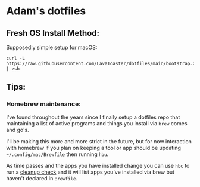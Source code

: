 # Adam's dotfiles

## Fresh OS Install Method:

Supposedly simple setup for macOS:

```
curl -L https://raw.githubusercontent.com/LavaToaster/dotfiles/main/bootstrap.zsh | zsh
```

## Tips:

### Homebrew maintenance:

I've found throughout the years since I finally setup a dotfiles repo that maintaining
 a list of active programs and things you install via `brew` comes and go's.

I'll be making this more and more strict in the future, but for now interaction
 with homebrew if you plan on keeping a tool or app should be updating `~/.config/mac/Brewfile`
 then running `hbu`.

As time passes and the apps you have installed change you can use `hbc` to run 
 a [cleanup check](https://docs.brew.sh/Manpage#bundle-subcommand) and it will list
 apps you've installed via brew but haven't declared in `Brewfile`.
  